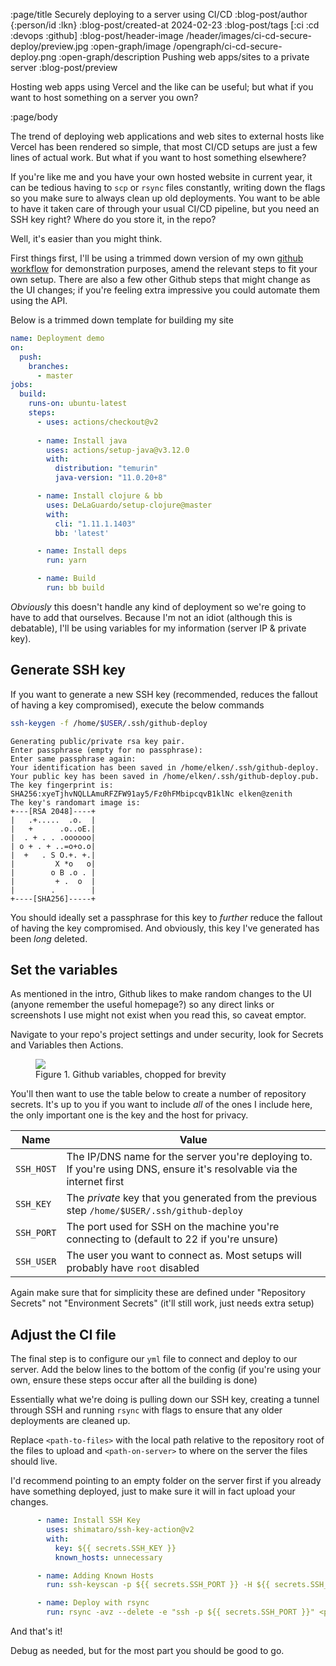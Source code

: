 :page/title Securely deploying to a server using CI/CD
:blog-post/author {:person/id :lkn}
:blog-post/created-at 2024-02-23
:blog-post/tags [:ci :cd :devops :github]
:blog-post/header-image /header/images/ci-cd-secure-deploy/preview.jpg
:open-graph/image /opengraph/ci-cd-secure-deploy.png
:open-graph/description Pushing web apps/sites to a private server
:blog-post/preview

Hosting web apps using Vercel and the like can be useful; but what if you want to host something on a server you own?

:page/body

The trend of deploying web applications and web sites to external hosts like
Vercel has been rendered so simple, that most CI/CD setups are just a few lines
of actual work. But what if you want to host something elsewhere?

If you're like me and you have your own hosted website in current year, it can
be tedious having to `scp` or `rsync` files constantly, writing down the flags
so you make sure to always clean up old deployments. You want to be able to have
it taken care of through your usual CI/CD pipeline, but you need an SSH key
right? Where do you store it, in the repo?

Well, it's easier than you might think.

First things first, I'll be using a trimmed down version of my own [github
workflow](../../.github/workflows/build_deploy.yml) for demonstration purposes,
amend the relevant steps to fit your own setup. There are also a few other
Github steps that might change as the UI changes; if you're feeling extra
impressive you could automate them using the API.

Below is a trimmed down template for building my site

```yaml
name: Deployment demo
on:
  push:
    branches:
      - master
jobs:
  build:
    runs-on: ubuntu-latest
    steps:
      - uses: actions/checkout@v2
      
      - name: Install java
        uses: actions/setup-java@v3.12.0
        with:
          distribution: "temurin"
          java-version: "11.0.20+8"

      - name: Install clojure & bb
        uses: DeLaGuardo/setup-clojure@master
        with:
          cli: "1.11.1.1403"
          bb: 'latest'

      - name: Install deps
        run: yarn

      - name: Build
        run: bb build
```

_Obviously_ this doesn't handle any kind of deployment so we're going to have to add that ourselves. Because I'm not an idiot (although this is debatable), I'll be using variables for my information (server IP & private key).

## Generate SSH key

If you want to generate a new SSH key (recommended, reduces the fallout of having a key compromised), execute the below commands

```bash {.command-line .no-line-numbers}
ssh-keygen -f /home/$USER/.ssh/github-deploy
```

```
Generating public/private rsa key pair.
Enter passphrase (empty for no passphrase):
Enter same passphrase again:
Your identification has been saved in /home/elken/.ssh/github-deploy.
Your public key has been saved in /home/elken/.ssh/github-deploy.pub.
The key fingerprint is:
SHA256:xyeTjhvNQLLAmuRFZFW91ay5/Fz0hFMbipcqvB1klNc elken@zenith
The key's randomart image is:
+---[RSA 2048]----+
|   .+.....  .o.  |
|   +      .o..oE.|
|  . + . . .oooooo|
| o + . + ..=o+o.o|
|  +   . S O.+. +.|
|         X *o   o|
|        o B .o . |
|         + .  o  |
|        .        |
+----[SHA256]-----+
```

You should ideally set a passphrase for this key to _further_ reduce the fallout
of having the key compromised. And obviously, this key I've generated has been
_long_ deleted.

## Set the variables

<div class="warning">
As mentioned in the intro, Github likes to make random changes to the UI (anyone
remember the useful homepage?) so any direct links or screenshots I use might
not exist when you read this, so caveat emptor.
</div>

Navigate to your repo's project settings and under security, look for Secrets and Variables then Actions.

<figure>
    <img src="/images/ci-cd-secure-deploy/demo_1.png">
    <figcaption>Figure 1. Github variables, chopped for brevity</figcaption>
</figure>

You'll then want to use the table below to create a number of repository
secrets. It's up to you if you want to include _all_ of the ones I include here,
the only important one is the key and the host for privacy.

| Name       | Value                                                                                                                  |
|------------|------------------------------------------------------------------------------------------------------------------------|
| `SSH_HOST` | The IP/DNS name for the server you're deploying to. If you're using DNS, ensure it's resolvable via the internet first |
| `SSH_KEY`  | The _private_ key that you generated from the previous step `/home/$USER/.ssh/github-deploy`                           |
| `SSH_PORT` | The port used for SSH on the machine you're connecting to (default to 22 if you're unsure)                             |
| `SSH_USER` | The user you want to connect as. Most setups will probably have `root` disabled                                                                                                                        |

Again make sure that for simplicity these are defined under "Repository Secrets" not "Environment Secrets" (it'll still work, just needs extra setup)

## Adjust the CI file

The final step is to configure our `yml` file to connect and deploy to our server. Add the below lines to the bottom of the config (if you're using your own, ensure these steps occur after all the building is done)

Essentially what we're doing is pulling down our SSH key, creating a tunnel through SSH and running `rsync` with flags to ensure that any older deployments are cleaned up.

Replace `<path-to-files>` with the local path relative to the repository root of the files to upload and `<path-on-server>` to where on the server the files should live.

I'd recommend pointing to an empty folder on the server first if you already
have something deployed, just to make sure it will in fact upload your changes.

```yaml
      - name: Install SSH Key
        uses: shimataro/ssh-key-action@v2
        with:
          key: ${{ secrets.SSH_KEY }}
          known_hosts: unnecessary

      - name: Adding Known Hosts
        run: ssh-keyscan -p ${{ secrets.SSH_PORT }} -H ${{ secrets.SSH_HOST }} >> ~/.ssh/known_hosts

      - name: Deploy with rsync
        run: rsync -avz --delete -e "ssh -p ${{ secrets.SSH_PORT }}" <path-to-files> ${{ secrets.SSH_USER }}@${{ secrets.SSH_HOST }}:<path-on-server>
```

And that's it! 

Debug as needed, but for the most part you should be good to go.
